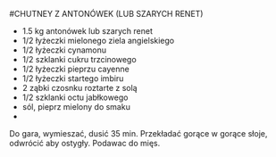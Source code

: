 #CHUTNEY Z ANTONÓWEK (LUB SZARYCH RENET)

* 1.5 kg antonówek lub szarych renet
* 1/2 łyżeczki mielonego ziela angielskiego
* 1/2 łyżeczki cynamonu
* 1/2 szklanki cukru trzcinowego 
* 1/2 łyżeczki pieprzu cayenne
* 1/2 łyżeczki startego imbiru
* 2 ząbki czosnku roztarte z solą
* 1/2 szklanki octu jabłkowego
* sól, pieprz mielony do smaku
* 
Do gara, wymieszać, dusić 35 min. Przekładać gorące w gorące słoje, odwrócić aby ostygły. Podawac do mięs.